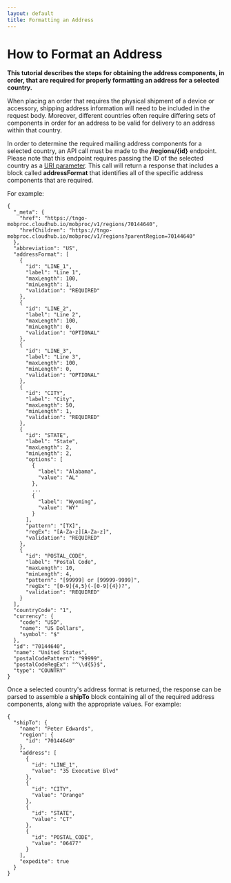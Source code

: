 ```yaml
---
layout: default
title: Formatting an Address
---
```



# How to Format an Address

**This tutorial describes the steps for obtaining the address components, in order, that are required for properly formatting an address for a selected country.**

When placing an order that requires the physical shipment of a device or accessory, shipping address information will need to be included in the request body. Moreover, different countries often require differing sets of components in order for an address to be valid for delivery to an address within that country.

In order to determine the required mailing address components for a selected country, an API call must be made to the **/regions/{id}** endpoint. Please note that this endpoint requires passing the ID of the selected country as a [URI parameter]({{site.url}}concepts/uriparameters/). This call will return a response that includes a block called **addressFormat** that identifies all of the specific address components that are required. 

For example:

```
{
  "_meta": {
    "href": "https://tngo-mobproc.cloudhub.io/mobproc/v1/regions/70144640",
    "hrefChildren": "https://tngo-mobproc.cloudhub.io/mobproc/v1/regions?parentRegion=70144640"
  },
  "abbreviation": "US",
  "addressFormat": [
    {
      "id": "LINE_1",
      "label": "Line 1",
      "maxLength": 100,
      "minLength": 1,
      "validation": "REQUIRED"
    },
    {
      "id": "LINE_2",
      "label": "Line 2",
      "maxLength": 100,
      "minLength": 0,
      "validation": "OPTIONAL"
    },
    {
      "id": "LINE_3",
      "label": "Line 3",
      "maxLength": 100,
      "minLength": 0,
      "validation": "OPTIONAL"
    },
    {
      "id": "CITY",
      "label": "City",
      "maxLength": 50,
      "minLength": 1,
      "validation": "REQUIRED"
    },
    {
      "id": "STATE",
      "label": "State",
      "maxLength": 2,
      "minLength": 2,
      "options": [
        {
          "label": "Alabama",
          "value": "AL"
        },
        ...
        {
          "label": "Wyoming",
          "value": "WY"
        }
      ],
      "pattern": "[TX]",
      "regEx": "[A-Za-z][A-Za-z]",
      "validation": "REQUIRED"
    },
    {
      "id": "POSTAL_CODE",
      "label": "Postal Code",
      "maxLength": 10,
      "minLength": 4,
      "pattern": "[99999] or [99999-9999]",
      "regEx": "[0-9]{4,5}(-[0-9]{4})?",
      "validation": "REQUIRED"
    }
  ],
  "countryCode": "1",
  "currency": {
    "code": "USD",
    "name": "US Dollars",
    "symbol": "$"
  },
  "id": "70144640",
  "name": "United States",
  "postalCodePattern": "99999",
  "postalCodeRegEx": "^\\d{5}$",
  "type": "COUNTRY"
}
```


Once a selected country's address format is returned, the response can be parsed to assemble a **shipTo** block containing all of the required address components, along with the appropriate values. For example:

```
{
  "shipTo": {  
    "name": "Peter Edwards",
    "region": { 
      "id": "70144640"
    },
    "address": [
      {
        "id": "LINE_1",
        "value": "35 Executive Blvd"
      },
      {
        "id": "CITY",
        "value": "Orange"
      },
      {
        "id": "STATE",
        "value": "CT"
      },
      {
        "id": "POSTAL_CODE",
        "value": "06477"
      }
    ],
    "expedite": true
  }
}

```
